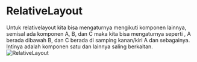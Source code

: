 # RelativeLayout
Untuk relativelayout kita bisa mengaturnya mengikuti komponen lainnya, semisal ada
komponen A, B, dan C maka kita bisa mengaturnya seperti , A berada dibawah B, dan C berada
di samping kanan/kiri A dan sebagainya. Intinya adalah komponen satu dan lainnya saling
berkaitan.
![RelativeLayout](https://user-images.githubusercontent.com/63852448/107376916-02cac980-6b1d-11eb-86cc-3d1bc62a53e5.jpeg)
